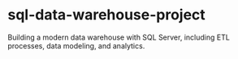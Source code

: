 # sql-data-warehouse-project
Building a modern data warehouse with SQL Server, including ETL processes, data modeling, and analytics.

